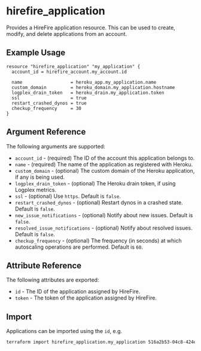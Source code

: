 # hirefire_application

Provides a HireFire application resource. This can be used to create, modify,
and delete applications from an account.

## Example Usage

```hcl
resource "hirefire_application" "my_application" {
  account_id = hirefire_account.my_account.id

  name                  = heroku_app.my_application.name
  custom_domain         = heroku_domain.my_application.hostname
  logplex_drain_token   = heroku_drain.my_application.token
  ssl                   = true
  restart_crashed_dynos = true
  checkup_frequency     = 30
}
```

## Argument Reference

The following arguments are supported:

- `account_id` - (required) The ID of the account this application belongs to.
- `name` - (required) The name of the application as registered with Heroku.
- `custom_domain` - (optional) The custom domain of the Heroku application, if
  any is being used.
- `logplex_drain_token` - (optional) The Heroku drain token, if using Logplex
  metrics.
- `ssl` - (optional) Use `https`. Default is `false`.
- `restart_crashed_dynos` - (optional) Restart dynos in a crashed state.
  Default is `false`.
- `new_issue_notifications` - (optional) Notify about new issues. Default is
  `false`.
- `resolved_issue_notifications` - (optional) Notify about resolved issues.
  Default is `false`.
- `checkup_frequency` - (optional) The frequency (in seconds) at which autoscaling
   operations are performed. Default is `60`.

## Attribute Reference

The following attributes are exported:

- `id` - The ID of the application assigned by HireFire.
- `token` - The token of the application assigned by HireFire.

## Import

Applications can be imported using the `id`, e.g.

```bash
terraform import hirefire_application.my_application 516a2b53-04c8-424e-8533-99d47ef1f9bf
```

